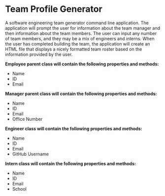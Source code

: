 # Team Profile Generator

A software engineering team generator command line application. The application will prompt the user for information about the team manager and then information about the team members. The user can input any number of team members, and they may be a mix of engineers and interns. When the user has completed building the team, the application will create an HTML file that displays a nicely formatted team roster based on the information provided by the user.

<strong>Employee parent class will contain the following properties and methods:</strong>
<ul>
  <li>Name</li>
  <li>ID</li>
  <li>Email</li>
 </ul>
  
  <strong>Manager parent class will contain the following properties and methods:</strong>
<ul>
  <li>Name</li>
  <li>ID</li>
  <li>Email</li>
  <li>Office Number</li>
 </ul>
  
  <strong>Engineer class will contain the following properties and methods:</strong>
<ul>
  <li>Name</li>
  <li>ID</li>
  <li>Email</li>
  <li>GitHub Username</li>
 </ul>
  
  <strong>Intern class will contain the following properties and methods:</strong>
<ul>
  <li>Name</li>
  <li>ID</li>
  <li>Email</li>
  <li>School</li>
 </ul>
  
